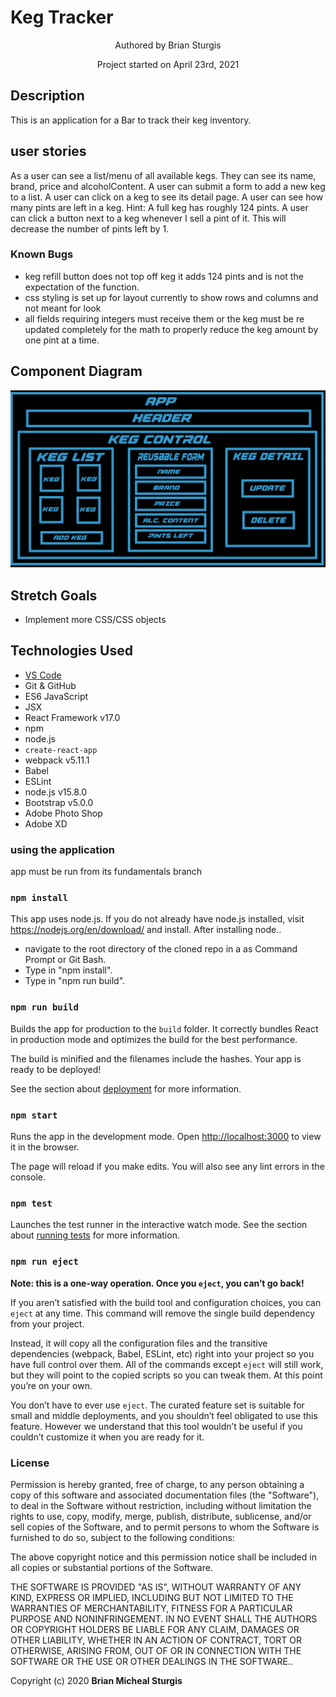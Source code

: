 # Keg Tracker
<p align="center"> Authored by Brian Sturgis</p>
<p align="center">Project started on April 23rd, 2021</p>

## Description
This is an application for a Bar to track their keg inventory.

## user stories
As a user can see a list/menu of all available kegs. They can see its name, brand, price and alcoholContent.
A user can submit a form to add a new keg to a list.
A user can click on a keg to see its detail page.
A user can see how many pints are left in a keg. Hint: A full keg has roughly 124 pints.
A user can click a button next to a keg whenever I sell a pint of it. This will decrease the number of pints left by 1. 

### Known Bugs
- keg refill button does not top off keg it adds 124 pints and is not the expectation of the function.
- css styling is set up for layout currently to show rows and columns and not meant for look
- all fields requiring integers must receive them or the keg must be re updated completely for the math to properly reduce the keg amount by one pint at a time.

## Component Diagram
<img src="src/img/diagram.png" width="auto" height="auto" >

## Stretch Goals
- Implement more CSS/CSS objects

## Technologies Used
- [VS Code](https://code.visualstudio.com/download)
- Git & GitHub
- ES6 JavaScript
- JSX
- React Framework v17.0
- npm
- node.js
- `create-react-app`
- webpack v5.11.1
- Babel
- ESLint
- node.js v15.8.0
- Bootstrap v5.0.0
- Adobe Photo Shop
- Adobe XD
  
### using the application
app must be run from its fundamentals branch

### `npm install`
This app uses node.js. If you do not already have node.js installed, visit https://nodejs.org/en/download/ and install.
After installing node..
- navigate to the root directory of the cloned repo in a as Command Prompt or Git Bash.
- Type in "npm install".
- Type in "npm run build".

### `npm run build`
Builds the app for production to the `build` folder.
It correctly bundles React in production mode and optimizes the build for the best performance.

The build is minified and the filenames include the hashes.
Your app is ready to be deployed!

See the section about [deployment](https://facebook.github.io/create-react-app/docs/deployment) for more information.

### `npm start`
Runs the app in the development mode.
Open [http://localhost:3000](http://localhost:3000) to view it in the browser.

The page will reload if you make edits.
You will also see any lint errors in the console.

### `npm test`
Launches the test runner in the interactive watch mode.
See the section about [running tests](https://facebook.github.io/create-react-app/docs/running-tests) for more information.


### `npm run eject`
**Note: this is a one-way operation. Once you `eject`, you can’t go back!**

If you aren’t satisfied with the build tool and configuration choices, you can `eject` at any time. This command will remove the single build dependency from your project.

Instead, it will copy all the configuration files and the transitive dependencies (webpack, Babel, ESLint, etc) right into your project so you have full control over them. All of the commands except `eject` will still work, but they will point to the copied scripts so you can tweak them. At this point you’re on your own.

You don’t have to ever use `eject`. The curated feature set is suitable for small and middle deployments, and you shouldn’t feel obligated to use this feature. However we understand that this tool wouldn’t be useful if you couldn’t customize it when you are ready for it.


### License
Permission is hereby granted, free of charge, to any person obtaining a copy of this software and associated documentation files (the "Software"), to deal in the Software without restriction, including without limitation the rights to use, copy, modify, merge, publish, distribute, sublicense, and/or sell copies of the Software, and to permit persons to whom the Software is furnished to do so, subject to the following conditions:

The above copyright notice and this permission notice shall be included in all copies or substantial portions of the Software.

THE SOFTWARE IS PROVIDED "AS IS", WITHOUT WARRANTY OF ANY KIND, EXPRESS OR IMPLIED, INCLUDING BUT NOT LIMITED TO THE WARRANTIES OF MERCHANTABILITY, FITNESS FOR A PARTICULAR PURPOSE AND NONINFRINGEMENT. IN NO EVENT SHALL THE AUTHORS OR COPYRIGHT HOLDERS BE LIABLE FOR ANY CLAIM, DAMAGES OR OTHER LIABILITY, WHETHER IN AN ACTION OF CONTRACT, TORT OR OTHERWISE, ARISING FROM, OUT OF OR IN CONNECTION WITH THE SOFTWARE OR THE USE OR OTHER DEALINGS IN THE SOFTWARE..

Copyright (c) 2020 **Brian Micheal Sturgis**